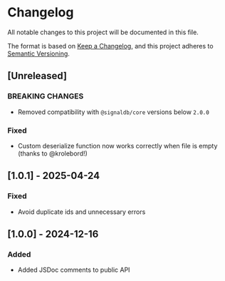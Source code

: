# Changelog

All notable changes to this project will be documented in this file.

The format is based on [Keep a Changelog](https://keepachangelog.com/en/1.1.0/),
and this project adheres to [Semantic Versioning](https://semver.org/spec/v2.0.0.html).

## [Unreleased]

### BREAKING CHANGES

* Removed compatibility with `@signaldb/core` versions below `2.0.0`

### Fixed

* Custom deserialize function now works correctly when file is empty (thanks to @krolebord!)

## [1.0.1] - 2025-04-24

### Fixed

* Avoid duplicate ids and unnecessary errors

## [1.0.0] - 2024-12-16

### Added

* Added JSDoc comments to public API
